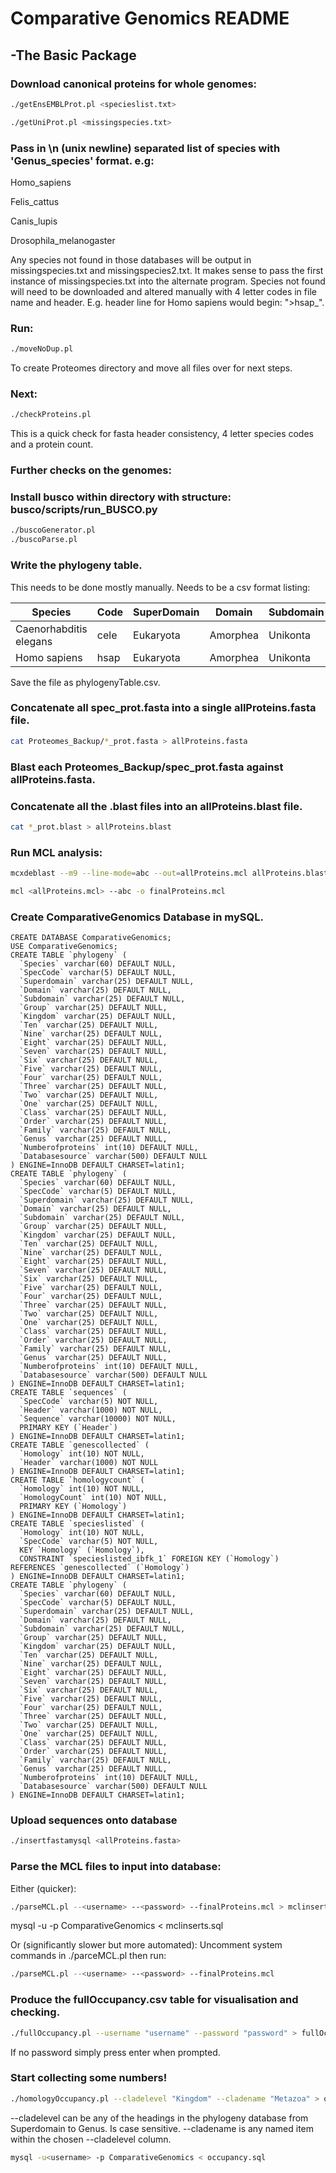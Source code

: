 # Comparative Genomics README
## -The Basic Package

### Download canonical proteins for whole genomes:

```bash
./getEnsEMBLProt.pl <specieslist.txt>
```
```bash
./getUniProt.pl <missingspecies.txt>
```

### Pass in \n (unix newline) separated list of species with 'Genus_species' format. e.g:
Homo_sapiens

Felis_cattus

Canis_lupis

Drosophila_melanogaster


Any species not found in those databases will be output in missingspecies.txt and missingspecies2.txt. It makes sense to pass the first instance of missingspecies.txt into the alternate program. Species not found will need to be downloaded and altered manually with 4 letter codes in file name and header. E.g. header line for Homo sapiens would begin: ">hsap_".

### Run:
```bash
./moveNoDup.pl
```
To create Proteomes directory and move all files over for next steps.

### Next:
```bash
./checkProteins.pl
```
This is a quick check for fasta header consistency, 4 letter species codes and a protein count.

### Further checks on the genomes:
### Install busco within directory with structure: busco/scripts/run_BUSCO.py
```bash
./buscoGenerator.pl
./buscoParse.pl
```

### Write the phylogeny table.
This needs to be done mostly manually. Needs to be a csv format listing:

| Species | Code | SuperDomain | Domain | Subdomain | Group | Kingdom | Ten | Nine | Eight | Seven | Six | Five | Four | Three | Two | One | Class | Order | Family | Genus | NumberOfProteins | Database_Source |
| ------- | ---- | ----------- | ------ | --------- | ----- | ------- | --- | ---- | ----- | ----- | --- | ---- | ---- | ----- | --- | --- | ----- | ----- | ------ | ----- | ---------------- | --------------- |
| Caenorhabditis elegans | cele | Eukaryota | Amorphea | Unikonta | Opisthokonta | Metazoa | Basal2 | Basal3 | Bilateria | Protostomia | Ecdysozoa | Nematoida | Nematoda | Nematoda | Nematoda | Nematoda | Secernentea | Rhabditidae | Rhabditidae | Caenorhabditis | 20362 | EnsEMBL | 
 | Homo sapiens | hsap | Eukaryota | Amorphea | Unikonta | Opisthokonta | Metazoa | Basal2 | Basal3 | Bilateria | Deuterostomia | Chordata | Olfactores | Vertebrata | Tetrapoda | Amniota | Mammalia | Mammalia | Primates | Hominidae | Homo | 23625 | EnsEMBL | 

Save the file as phylogenyTable.csv.

### Concatenate all spec_prot.fasta into a single allProteins.fasta file.
```bash
cat Proteomes_Backup/*_prot.fasta > allProteins.fasta
```

### Blast each Proteomes_Backup/spec_prot.fasta against allProteins.fasta.

### Concatenate all the .blast files into an allProteins.blast file.
```bash
cat *_prot.blast > allProteins.blast
```

### Run MCL analysis:
```bash
mcxdeblast --m9 --line-mode=abc --out=allProteins.mcl allProteins.blast
```
```bash
mcl <allProteins.mcl> --abc -o finalProteins.mcl
```

### Create ComparativeGenomics Database in mySQL.
```mysql
CREATE DATABASE ComparativeGenomics;
USE ComparativeGenomics;
CREATE TABLE `phylogeny` (
  `Species` varchar(60) DEFAULT NULL,
  `SpecCode` varchar(5) DEFAULT NULL,
  `Superdomain` varchar(25) DEFAULT NULL,
  `Domain` varchar(25) DEFAULT NULL,
  `Subdomain` varchar(25) DEFAULT NULL,
  `Group` varchar(25) DEFAULT NULL,
  `Kingdom` varchar(25) DEFAULT NULL,
  `Ten` varchar(25) DEFAULT NULL,
  `Nine` varchar(25) DEFAULT NULL,
  `Eight` varchar(25) DEFAULT NULL,
  `Seven` varchar(25) DEFAULT NULL,
  `Six` varchar(25) DEFAULT NULL,
  `Five` varchar(25) DEFAULT NULL,
  `Four` varchar(25) DEFAULT NULL,
  `Three` varchar(25) DEFAULT NULL,
  `Two` varchar(25) DEFAULT NULL,
  `One` varchar(25) DEFAULT NULL,
  `Class` varchar(25) DEFAULT NULL,
  `Order` varchar(25) DEFAULT NULL,
  `Family` varchar(25) DEFAULT NULL,
  `Genus` varchar(25) DEFAULT NULL,
  `Numberofproteins` int(10) DEFAULT NULL,
  `Databasesource` varchar(500) DEFAULT NULL
) ENGINE=InnoDB DEFAULT CHARSET=latin1;
CREATE TABLE `phylogeny` (
  `Species` varchar(60) DEFAULT NULL,
  `SpecCode` varchar(5) DEFAULT NULL,
  `Superdomain` varchar(25) DEFAULT NULL,
  `Domain` varchar(25) DEFAULT NULL,
  `Subdomain` varchar(25) DEFAULT NULL,
  `Group` varchar(25) DEFAULT NULL,
  `Kingdom` varchar(25) DEFAULT NULL,
  `Ten` varchar(25) DEFAULT NULL,
  `Nine` varchar(25) DEFAULT NULL,
  `Eight` varchar(25) DEFAULT NULL,
  `Seven` varchar(25) DEFAULT NULL,
  `Six` varchar(25) DEFAULT NULL,
  `Five` varchar(25) DEFAULT NULL,
  `Four` varchar(25) DEFAULT NULL,
  `Three` varchar(25) DEFAULT NULL,
  `Two` varchar(25) DEFAULT NULL,
  `One` varchar(25) DEFAULT NULL,
  `Class` varchar(25) DEFAULT NULL,
  `Order` varchar(25) DEFAULT NULL,
  `Family` varchar(25) DEFAULT NULL,
  `Genus` varchar(25) DEFAULT NULL,
  `Numberofproteins` int(10) DEFAULT NULL,
  `Databasesource` varchar(500) DEFAULT NULL
) ENGINE=InnoDB DEFAULT CHARSET=latin1;
CREATE TABLE `sequences` (
  `SpecCode` varchar(5) NOT NULL,
  `Header` varchar(1000) NOT NULL,
  `Sequence` varchar(10000) NOT NULL,
  PRIMARY KEY (`Header`)
) ENGINE=InnoDB DEFAULT CHARSET=latin1;
CREATE TABLE `genescollected` (
  `Homology` int(10) NOT NULL,
  `Header` varchar(1000) NOT NULL 
) ENGINE=InnoDB DEFAULT CHARSET=latin1;
CREATE TABLE `homologycount` (
  `Homology` int(10) NOT NULL,
  `HomologyCount` int(10) NOT NULL,
  PRIMARY KEY (`Homology`)
) ENGINE=InnoDB DEFAULT CHARSET=latin1;
CREATE TABLE `specieslisted` (
  `Homology` int(10) NOT NULL,
  `SpecCode` varchar(5) NOT NULL,
  KEY `Homology` (`Homology`),
  CONSTRAINT `specieslisted_ibfk_1` FOREIGN KEY (`Homology`) REFERENCES `genescollected` (`Homology`)
) ENGINE=InnoDB DEFAULT CHARSET=latin1;
CREATE TABLE `phylogeny` (
  `Species` varchar(60) DEFAULT NULL,
  `SpecCode` varchar(5) DEFAULT NULL,
  `Superdomain` varchar(25) DEFAULT NULL,
  `Domain` varchar(25) DEFAULT NULL,
  `Subdomain` varchar(25) DEFAULT NULL,
  `Group` varchar(25) DEFAULT NULL,
  `Kingdom` varchar(25) DEFAULT NULL,
  `Ten` varchar(25) DEFAULT NULL,
  `Nine` varchar(25) DEFAULT NULL,
  `Eight` varchar(25) DEFAULT NULL,
  `Seven` varchar(25) DEFAULT NULL,
  `Six` varchar(25) DEFAULT NULL,
  `Five` varchar(25) DEFAULT NULL,
  `Four` varchar(25) DEFAULT NULL,
  `Three` varchar(25) DEFAULT NULL,
  `Two` varchar(25) DEFAULT NULL,
  `One` varchar(25) DEFAULT NULL,
  `Class` varchar(25) DEFAULT NULL,
  `Order` varchar(25) DEFAULT NULL,
  `Family` varchar(25) DEFAULT NULL,
  `Genus` varchar(25) DEFAULT NULL,
  `Numberofproteins` int(10) DEFAULT NULL,
  `Databasesource` varchar(500) DEFAULT NULL
) ENGINE=InnoDB DEFAULT CHARSET=latin1;
```

### Upload sequences onto database
```bash
./insertfastamysql <allProteins.fasta>
```

### Parse the MCL files to input into database:
Either (quicker):
```bash
./parseMCL.pl --<username> --<password> --finalProteins.mcl > mclinserts.sql
```
mysql -u<username> -p ComparativeGenomics < mclinserts.sql

Or (significantly slower but more automated):
Uncomment system commands in ./parceMCL.pl then run:
```bash
./parseMCL.pl --<username> --<password> --finalProteins.mcl
```

### Produce the fullOccupancy.csv table for visualisation and checking.
```bash
./fullOccupancy.pl --username "username" --password "password" > fullOccupancy.csv
```
If no password simply press enter when prompted.

### Start collecting some numbers!
```bash
./homologyOccupancy.pl --cladelevel "Kingdom" --cladename "Metazoa" > occupancy.sql
```
--cladelevel can be any of the headings in the phylogeny database from Superdomain to Genus. Is case sensitive.
--cladename is any named item within the chosen --cladelevel column.
```bash
mysql -u<username> -p ComparativeGenomics < occupancy.sql
```




